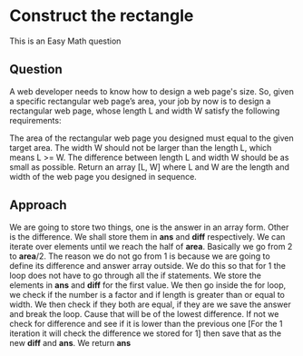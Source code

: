 # Construct the rectangle

This is an Easy Math question

## Question
A web developer needs to know how to design a web page's size. So, given a specific rectangular web page’s area, your job by now is to design a rectangular web page, whose length L and width W satisfy the following requirements:

The area of the rectangular web page you designed must equal to the given target area.
The width W should not be larger than the length L, which means L >= W.
The difference between length L and width W should be as small as possible.
Return an array [L, W] where L and W are the length and width of the web page you designed in sequence.

## Approach
We are going to store two things, one is the answer in an array form. Other is the difference. We shall store them in **ans** and **diff** respectively.
We can iterate over elements until we reach the half of **area**. Basically we go from 2 to **area**/2. The reason we do not go from 1 is because we are going to define its difference and answer array outside.
We do this so that for 1 the loop does not have to go through all the if statements. 
We store the elements in **ans** and **diff** for the first value.
We then go inside the for loop, we check if the number is a factor and if length is greater than or equal to width.
We then check if they both are equal, if they are we save the answer and break the loop. Cause that will be of the lowest difference.
If not we check for difference and see if it is lower than the previous one [For the 1 iteration it will check the difference we stored for 1] then save that as the new **diff** and **ans**.
We return **ans**


